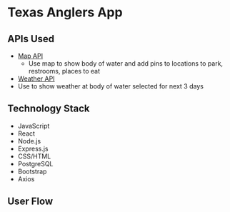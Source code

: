 # Texas Anglers App

<!-- Description of what the app does brief user flow -->

<!-- ## Deployed Site:
View the deployed app [here](https://coding-quiz-app-rb.herokuapp.com/signup). -->

## APIs Used

- [Map API](https://www.openstreetmap.org/)
  - Use map to show body of water and add pins to locations to park, restrooms, places to eat
- [Weather API](https://www.weatherapi.com/)
- Use to show weather at body of water selected for next 3 days

## Technology Stack

- JavaScript
- React
- Node.js
- Express.js
- CSS/HTML
- PostgreSQL
- Bootstrap
- Axios

## User Flow

<!--
- When the user first goes to the home page they will see the signup page.
  ![Sign Up Page](./images/1-Signup.png)
- If the user already has an account they can click the link at the bottom of the page to go to the login screen
  ![Login Page](./images/1-Login.png)
- Once the user is logged in they will be taken to their user dashboard.
  ![User Dashboard](./images/1-Home-Page.png)
- Here the user can click the Take Quiz button to go to the page to create their quiz.
  ![Quiz Creation Page](./images/Quiz-Options.png)
- Once they have selected the category, number of questions and difficulty they will click start quiz and be taken to the quiz.
  ![Quiz](./images/Quiz.png)
- Once they have submitted the quiz they will be taken to the results page.
  ![Results Page](./images/Quiz-Results-Page.png)
- The user can also edit their information by clicking the Edit Profile in the top right corner. -->
